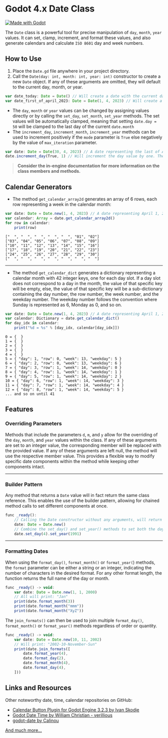 # Godot 4.x Date Class
[![Made with Godot](https://img.shields.io/badge/Godot%204.0-478CBF?style=flat&logo=godot%20engine&logoColor=white)](https://godotengine.org)

The `Date` class is a powerful tool for precise manipulation of `day`, `month`, `year` values. It can set, clamp, increment, and format these values, and also generate calendars and calculate `ISO 8601` day and week numbers.

## How to Use
1. Place the `Date.gd` file anywhere in your project directory.
2. Call the `Date(day: int, month: int, year: int)` constructor to create a new `Date` object. If any of these arguments are omitted, they will default to the current day, month, or year.
```javascript
var date_today: Date = Date() // Will create a date with the current date values
var date_first_of_april_2023: Date = Date(1, 4, 2023) // Will create a date representing the first of April 2023
```
* The `day`, `month` or `year` values can be changed by assigning values directly or by calling the `set_day`, `set_month`, `set_year` methods.
The set values will be automatically clamped, meaning that setting `date.day = 50` will be clamped to the last day of the current `date.month`
* The `increment_day`, `increment_month`, `increment_year` methods can be used to increment positively if the `mode` parameter is `True` else negatively by the value of `max_iteration` parameter.
```javascript
var date: Date = Date(30, 4, 2023) // A date representing the last of April 2023
date.increment_day(True, 1) // Will increment the day value by one. The date will now change to represent the first of May 2023
```
> **Consider the in-engine documentation for more information on the class members and methods.**

## Calendar Generators
* The method `get_calendar_array2d` generates an array of 6 rows, each row representing a week in the calendar month:
```javascript
var date: Date = Date.new(1, 4, 2023) // A date representing April 1, 2023
var calendar: Array = date.get_calendar_array2d()
for row in calendar:
    print(row)
```
```
["  ", "  ", "  ", "  ", "  ", "01", "02"]
["03", "04", "05", "06", "07", "08", "09"]
["10", "11", "12", "13", "14", "15", "16"]
["17", "18", "19", "20", "21", "22", "23"]
["24", "25", "26", "27", "28", "29", "30"]
["  ", "  ", "  ", "  ", "  ", "  ", "  "]
```

---

* The method `get_calendar_dict` generates a dictionary representing a calendar month with 42 integer keys, one for each day slot. If a day slot does not correspond to a day in the month, the value of that specific key will be empty, else, the value of that specific key will be a sub-dictionary containing the day number, the row number, the week number, and the weekday number. The weekday number follows the convention where Sunday is represented as 6, Monday as 0, and so on.
```javascript
var date: Date = Date.new(1, 4, 2023) // A date representing April 1, 2023
var calendar: Dictionary = date.get_calendar_dict()
for day_idx in calendar:
    print("%d = %s" % [day_idx, calendar[day_idx]])
```
```
0 = {  }
1 = {  }
2 = {  }
3 = {  }
4 = {  }
5 = { "day": 1, "row": 0, "week": 13, "weekday": 5 }
6 = { "day": 2, "row": 0, "week": 13, "weekday": 6 }
7 = { "day": 3, "row": 1, "week": 14, "weekday": 0 }
8 = { "day": 4, "row": 1, "week": 14, "weekday": 1 }
9 = { "day": 5, "row": 1, "week": 14, "weekday": 2 }
10 = { "day": 6, "row": 1, "week": 14, "weekday": 3 }
11 = { "day": 7, "row": 1, "week": 14, "weekday": 4 }
12 = { "day": 8, "row": 1, "week": 14, "weekday": 5 }
... and so on until 41
```

## Features
### Overriding Parameters
Methods that include the parameters `d`, `m`, and `y` allow for the overriding of the `day`, `month`, and `year` values within the class. If any of these arguments are set to an integer value, the corresponding member will be replaced with the provided value. If any of these arguments are left null, the method will use the respective member value. This provides a flexible way to modify specific date components within the method while keeping other components intact.

---

### Builder Pattern
Any method that returns a `Date` value will in fact return the same class reference. This enables the use of the builder pattern, allowing for chained method calls to set different components at once.

```javascript
func _ready():
    // Calling the Date constructor without any arguments, will return the current date.
    date: Date = Date.new()
    // Combine the set_day() and set_year() methods to set both the day and year of the date object.
    date.set_day(4).set_year(1991)
```

---

### Formatting Dates
When using the `format_day()`, `format_month()` or `format_year(`) methods, the `format` parameter can be either a string or an integer, indicating the number of characters in the desired format. For any other format length, the function returns the full name of the day or month.

```javascript
func _ready() -> void:
    var date: Date = Date.new(1, 1, 2000)
    // All will print: "Jan"
    print(date.format_month(3))
    print(date.format_month("mmm"))
    print(date.format_month("XyZ"))
```

The `join_formats()` can then be used to join multiple `format_day()`, `format_month()` or `format_year()` methods regardless of order or quantity.

```javascript
func _ready() -> void:
    var date: Date = Date.new(10, 11, 2002)
    // Will print: "2002-10-November-Sun"
    print(date.join_formats([
        date.format_year(4),
        date.format_day(2),
        date.format_month(4),
        date.format_day(4),
    ]))
```

## Links and Resources
Other noteworthy date, time, calendar repositories on GitHub:
* [Calendar Button Plugin for Godot Engine 3.2.3 by Ivan Skodje](https://github.com/ivanskodje-godotengine/godot-plugin-calendar-button)
* [Godot Date Time by William Christian - verillious](https://github.com/verillious/godot-datetime)
* [godot-date by Calinou](https://github.com/Calinou/godot-date)

[And much more...](https://github.com/search?q=godot+date)
